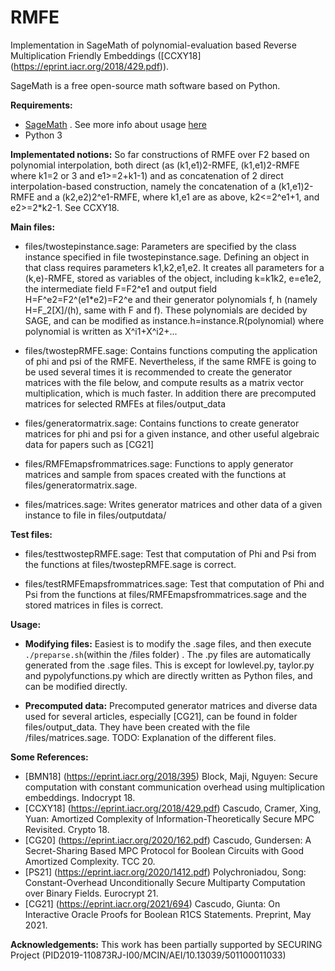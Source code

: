 # RMFE 
Implementation in SageMath of polynomial-evaluation based Reverse Multiplication Friendly Embeddings ([CCXY18] (https://eprint.iacr.org/2018/429.pdf)).

SageMath is a free open-source math software based on Python.

**Requirements:**
- [SageMath](https://www.sagemath.org/download.html) . See more info about usage [here](https://doc.sagemath.org/html/en/faq/faq-usage.html)
- Python 3

**Implementated notions:**
So far constructions of RMFE over F2 based on polynomial interpolation, both direct (as (k1,e1)2-RMFE, (k1,e1)2-RMFE where k1=2 or 3 and e1>=2+k1-1) and as concatenation of 2 direct interpolation-based construction, namely the concatenation of a (k1,e1)2-RMFE and a (k2,e2)2^e1-RMFE, where k1,e1 are as above, k2<=2^e1+1, and e2>=2*k2-1. See CCXY18.

**Main files:**
 - files/twostepinstance.sage:
 Parameters are specified by the class instance specified in file twostepinstance.sage. Defining an object in that class requires parameters k1,k2,e1,e2. It creates all parameters for a (k,e)-RMFE, stored as variables of the object, including k=k1k2, e=e1e2, the intermediate field F=F2^e1 and output field H=F^e2=F2^(e1*e2)=F2^e and their generator polynomials f, h (namely H=F_2[X]/(h), same with F and f). These polynomials are decided by SAGE, and can be modified as instance.h=instance.R(polynomial) where polynomial is written as X^i1+X^i2+...

 - files/twostepRMFE.sage:
 Contains functions computing the application of phi and psi of the RMFE. Nevertheless, if the same RMFE is going to be used several times it is recommended to create the generator matrices with the file below, and compute results as a matrix vector multiplication, which is much faster. In addition there are precomputed matrices for selected RMFEs at files/output_data

 - files/generatormatrix.sage:
 Contains functions to create generator matrices for phi and psi for a given instance, and other useful algebraic data for papers such as [CG21]

 - files/RMFEmapsfrommatrices.sage:
 Functions to apply generator matrices and sample from spaces created with the functions at files/generatormatrix.sage.

 - files/matrices.sage:
 Writes generator matrices and other data of a given instance to file in files/outputdata/ 


**Test files:**
 
 - files/testtwostepRMFE.sage: Test that computation of Phi and Psi from the functions at files/twostepRMFE.sage is correct.
 
 - files/testRMFEmapsfrommatrices.sage: Test that computation of Phi and Psi from the functions at files/RMFEmapsfrommatrices.sage and the stored matrices in files is correct. 


**Usage:**
 
 - **Modifying files:**
 Easiest is to modify the .sage files, and then execute `./preparse.sh`(within the /files folder) . The .py files are automatically generated from the .sage files. 
This is except for lowlevel.py, taylor.py and pypolyfunctions.py which are directly written as Python files, and can be modified directly.
 
 - **Precomputed data:**
 Precomputed generator matrices and diverse data used for several articles, especially [CG21], can be found in folder files/output_data. They have been created with the file /files/matrices.sage. TODO: Explanation of the different files.
  
**Some References:**
 - [BMN18] (https://eprint.iacr.org/2018/395) Block, Maji, Nguyen: Secure computation with constant communication overhead using multiplication embeddings. Indocrypt 18.
 - [CCXY18] (https://eprint.iacr.org/2018/429.pdf) Cascudo, Cramer, Xing, Yuan: Amortized Complexity of Information-Theoretically Secure MPC Revisited. Crypto 18. 
 - [CG20] (https://eprint.iacr.org/2020/162.pdf) Cascudo, Gundersen: A Secret-Sharing Based MPC Protocol for Boolean Circuits with Good Amortized Complexity. TCC 20.
 - [PS21] (https://eprint.iacr.org/2020/1412.pdf) Polychroniadou, Song: Constant-Overhead Unconditionally Secure Multiparty Computation over Binary Fields. Eurocrypt 21.
 - [CG21] (https://eprint.iacr.org/2021/694) Cascudo, Giunta: On Interactive Oracle Proofs for Boolean R1CS Statements. Preprint, May 2021. 

**Acknowledgements:**
This work has been partially supported by SECURING Project (PID2019-110873RJ-I00/MCIN/AEI/10.13039/501100011033)

